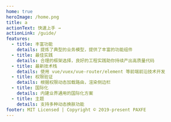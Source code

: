 ```yaml
---
home: true
heroImage: /home.png
title: a
actionText: 快速上手 →
actionLink: /guide/
features:
  - title: 丰富功能
    details: 提炼了典型的业务模型，提供了丰富的功能组件
  - title: 最佳实践
    details: 合理的框架选择，良好的工程实践助你持续产出高质量代码
  - title: 最新技术栈
    details: 使用 vue/vuex/vue-router/element 等前端前沿技术开发
  - title: 权限验证
    details: 根据权限动态加载路由，渲染侧边栏
  - title: 国际化
    details: 内建业界通用的国际化方案
  - title: 主题
    details: 支持多种动态换肤功能
footer: MIT Licensed | Copyright © 2019-present PAXFE
---
```


